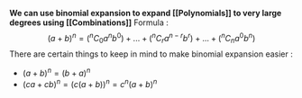 **We can use binomial expansion to expand [[Polynomials]] to very large degrees using [[Combinations]]**
Formula :$$(a+b)^{n}= (^{n}C_{0}a^{n}b^{0})+...+(^{n}C_{r}a^{n-r}b^{r})+...+(^{n}C_{n}a^{0}b^{n})$$
There are certain things to keep in mind to make binomial expansion easier :
- $(a+b)^{n}=(b+a)^{n}$
- $(ca+cb)^{n}=(c(a+b))^{n}=c^{n}(a+b)^{n}$
